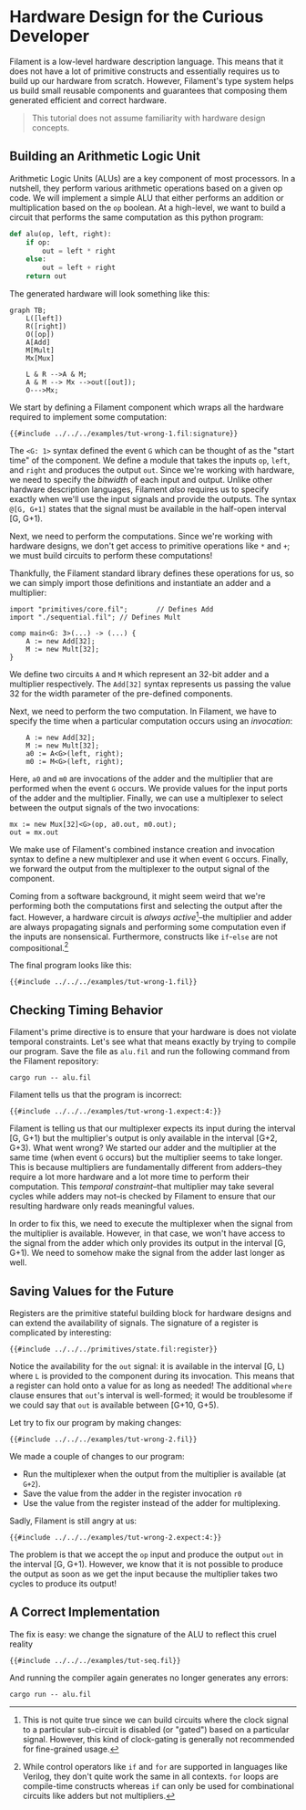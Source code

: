 # Hardware Design for the Curious Developer

Filament is a low-level hardware description language. This means that it does not have a lot of primitive constructs and essentially requires us to build up our hardware from scratch. However, Filament's type system helps us build small reusable components and guarantees that composing them generated efficient and correct hardware.

> This tutorial does not assume familiarity with hardware design concepts.

## Building an Arithmetic Logic Unit

Arithmetic Logic Units (ALUs) are a key component of most processors. In a nutshell, they perform various arithmetic operations based on a given op code. We will implement a simple ALU that either performs an addition or multiplication based on the `op` boolean. At a high-level, we want to build a circuit that performs the same computation as this python program:

```python
def alu(op, left, right):
    if op:
        out = left * right
    else:
        out = left + right
    return out
```

The generated hardware will look something like this:
```mermaid
graph TB;
    L([left])
    R([right])
    O([op])
    A[Add]
    M[Mult]
    Mx[Mux]

    L & R -->A & M;
    A & M --> Mx -->out([out]);
    O--->Mx;
```

We start by defining a Filament component which wraps all the hardware required to implement some computation:
```filament
{{#include ../../../examples/tut-wrong-1.fil:signature}}
```

The `<G: 1>` syntax defined the event `G` which can be thought of as the "start time" of the component.
We define a module that takes the inputs `op`, `left`, and `right` and produces the output `out`.
Since we're working with hardware, we need to specify the *bitwidth* of each input and output.
Unlike other hardware description languages, Filament *also* requires us to specify exactly when we'll use the input signals and provide the outputs. The syntax `@[G, G+1]` states that the signal must be available in the half-open interval [G, G+1).

Next, we need to perform the computations. Since we're working with hardware designs, we don't get access to primitive operations like `*` and `+`; we must build circuits to perform these computations!

Thankfully, the Filament standard library defines these operations for us, so we can simply import those definitions and instantiate an adder and a multiplier:
```filament
import "primitives/core.fil";       // Defines Add
import "./sequential.fil"; // Defines Mult

comp main<G: 3>(...) -> (...) {
    A := new Add[32];
    M := new Mult[32];
}
```

We define two circuits `A` and `M` which represent an 32-bit adder and a multiplier respectively. The `Add[32]` syntax represents us passing the value 32 for the width parameter of the pre-defined components.

Next, we need to perform the two computation. In Filament, we have to specify the time when a particular computation occurs using an *invocation*:
```filament
    A := new Add[32];
    M := new Mult[32];
    a0 := A<G>(left, right);
    m0 := M<G>(left, right);
```

Here, `a0` and `m0` are invocations of the adder and the multiplier that are performed when the event `G` occurs. We provide values for the input ports of the adder and the multiplier. Finally, we can use a multiplexer to select between the output signals of the two invocations:
```filament
mx := new Mux[32]<G>(op, a0.out, m0.out);
out = mx.out
```

We make use of Filament's combined instance creation and invocation syntax to define a new multiplexer and use it when event `G` occurs. Finally, we forward the output from the multiplexer to the output signal of the component.

Coming from a software background, it might seem weird that we're performing both the computations first and selecting the output after the fact. However, a hardware circuit is *always active*[^clock-gating]–the multiplier and adder are always propagating signals and performing some computation even if the inputs are nonsensical. Furthermore, constructs like `if`-`else` are not compositional.[^control-comp]

The final program looks like this:
```filament
{{#include ../../../examples/tut-wrong-1.fil}}
```

## Checking Timing Behavior

Filament's prime directive is to ensure that your hardware is does not violate temporal constraints.
Let's see what that means exactly by trying to compile our program.
Save the file as `alu.fil` and run the following command from the Filament repository:
```
cargo run -- alu.fil
```

Filament tells us that the program is incorrect:
```filament
{{#include ../../../examples/tut-wrong-1.expect:4:}}
```

Filament is telling us that our multiplexer expects its input during the interval [G, G+1) but the multiplier's output is only available in the interval [G+2, G+3).
What went wrong? We started our adder and the multiplier at the same time (when event `G` occurs) but the multiplier seems to take longer.
This is because multipliers are fundamentally different from adders–they require a lot more hardware and a lot more time to perform their computation.
This *temporal constraint*–that multiplier may take several cycles while adders may not–is checked by Filament to ensure that our resulting hardware only reads meaningful values.

In order to fix this, we need to execute the multiplexer when the signal from the multiplier is available. However, in that case, we won't have access to the signal from the adder which only provides its output in the interval [G, G+1). We need to somehow make the signal from the adder last longer as well.

## Saving Values for the Future

Registers are the primitive stateful building block for hardware designs and can extend the availability of signals. The signature of a register is complicated by interesting:
```filament
{{#include ../../../primitives/state.fil:register}}
```

Notice the availability for the `out` signal: it is available in the interval [G, L) where `L` is provided to the component during its invocation.
This means that a register can hold onto a value for as long as needed!
The additional `where` clause ensures that `out`'s interval is well-formed; it would be troublesome if we could say that `out` is available between [G+10, G+5).

Let try to fix our program by making changes:
```filament
{{#include ../../../examples/tut-wrong-2.fil}}
```
We made a couple of changes to our program:
- Run the multiplexer when the output from the multiplier is available (at `G+2`).
- Save the value from the adder in the register invocation `r0`
- Use the value from the register instead of the adder for multiplexing.


Sadly, Filament is still angry at us:
```
{{#include ../../../examples/tut-wrong-2.expect:4:}}
```

The problem is that we accept the `op` input and produce the output `out` in the interval [G, G+1). However, we know that it is not possible to produce the output as soon as we get the input because the multiplier takes two cycles to produce its output!

## A Correct Implementation

The fix is easy: we change the signature of the ALU to reflect this cruel reality
```filament
{{#include ../../../examples/tut-seq.fil}}
```

And running the compiler again generates no longer generates any errors:
```
cargo run -- alu.fil
```


[^clock-gating]: This is not quite true since we can build circuits where the clock signal to a particular sub-circuit is disabled (or "gated") based on a particular signal. However, this kind of clock-gating is generally not recommended for fine-grained usage.

[^control-comp]: While control operators like `if` and `for` are supported in languages like Verilog, they don't quite work the same in all contexts. `for` loops are compile-time constructs whereas `if` can only be used for combinational circuits like adders but not multipliers.